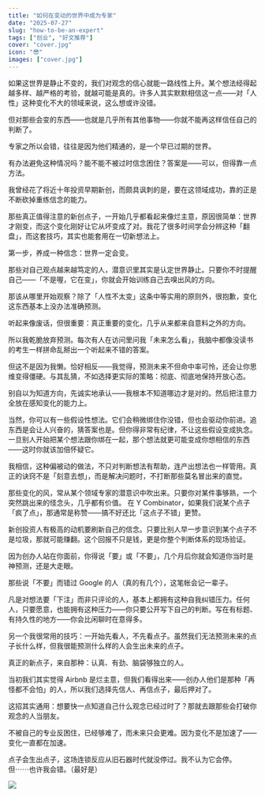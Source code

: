 ```yaml
---
title: "如何在变动的世界中成为专家"
date: "2025-07-27"
slug: "how-to-be-an-expert"
tags: ["创业", "好文推荐"]
cover: "cover.jpg"
icon: "😎"
images: ["cover.jpg"]
---
```

如果这世界是静止不变的，我们对观念的信心就能一路线性上升。某个想法经得起越多样、越严格的考验，就越可能是真的。许多人其实默默相信这一点——对「人性」这种变化不大的领域来说，这么想或许没错。



但对那些会变的东西——也就是几乎所有其他事物——你就不能再这样信任自己的判断了。



专家之所以会错，往往是因为他们精通的，是一个早已过期的世界。



有办法避免这种情况吗？能不能不被过时信念困住？答案是——可以，但得靠一点方法。



我曾经花了将近十年投资早期新创，而颇具讽刺的是，要在这领域成功，靠的正是不断砍掉重练信念的能力。



那些真正值得注意的新创点子，一开始几乎都看起来像烂主意，原因很简单：世界才刚变，而这个变化刚好让它从坏变成了对。我花了很多时间学会分辨这种「翻盘」，而这套技巧，其实也能套用在一切新想法上。



第一步，养成一种信念：世界一定会变。



那些对自己观点越来越笃定的人，潜意识里其实是认定世界静止。只要你不时提醒自己——「不是喔，它在变」，你就会开始训练自己去嗅出风的方向。



那该从哪里开始观察？除了「人性不太变」这条中等实用的原则外，很抱歉，变化这东西基本上没办法准确预测。



听起来像废话，但很重要：真正重要的变化，几乎从来都来自意料之外的方向。



所以我乾脆放弃预测。每次有人在访问里问我「未来怎么看」，我脑中都像没读书的考生一样拼命乱掰出一个听起来不错的答案。



但这不是因为我懒。恰好相反——我觉得，预测未来不但命中率可怜，还会让你思维变得僵硬。与其乱猜，不如选择更实际的策略：彻底、彻底地保持开放心态。



别自以为知道方向，先诚实地承认——我根本不知道哪边才是对的。然后把注意力全放在感知变化的能力上。



当然，你可以有一些假设性想法。它们会稍微绑住你没错，但也会驱动你前进。追东西是会让人兴奋的，猜答案也是。但你得非常有纪律，不让这些假设变成执念。
一旦别人开始把某个想法跟你绑在一起，那个想法就更可能变成你想相信的东西——这时你就该加倍怀疑它。



我相信，这种偏被动的做法，不只对判断想法有帮助，连产出想法也一样管用。真正的诀窍不是「刻意去想」，而是解决问题时，不打断那些莫名冒出来的直觉。



那些变化的风，常从某个领域专家的潜意识中吹出来。只要你对某件事够熟，一个突然跳出来的怪念头，几乎都有价值。
在 Y Combinator，如果我们说某个点子「疯了点」，那通常是称赞——搞不好还比「这点子不错」更赞。



新创投资人有极高的动机要刷新自己的信念。只要比别人早一步意识到某个点子不是垃圾，那就可能赚翻。这个回报不只是钱，更是你整个判断体系的现场验证。



因为创办人站在你面前，你得说「要」或「不要」，几个月后你就会知道你当时是神预测，还是大走眼。



那些说「不要」而错过 Google 的人（真的有几个），这笔帐会记一辈子。



凡是对想法要「下注」而非只评论的人，基本上都拥有这种自我纠错压力。任何人，只要愿意，也能拥有这种压力——你只要公开写下自己的判断。写在有标题、有持久性的地方——你会比闲聊时在意得多。



另一个我很常用的技巧：一开始先看人，不先看点子。虽然我们无法预测未来的点子长什么样，但我很能预测什么样的人会生出未来的点子。



真正的新点子，来自那种：认真、有劲、脑袋够独立的人。



当初我们其实觉得 Airbnb 是烂主意，但我们看得出来——创办人他们是那种「再怪都不会怕」的人，所以我们选择先信人、再信点子，最后押对了。



这招其实通用：想要快一点知道自己什么观念已经过时了？那就去跟那些会打破你观念的人当朋友。



不被自己的专业反困住，已经够难了，而未来只会更难。因为变化不是加速了——变化一直都在加速。



点子会生出点子，这场连锁反应从旧石器时代就没停过。我不认为它会停。
但⋯⋯也许我会错。（最好是）




![](https://prod-files-secure.s3.us-west-2.amazonaws.com/112d0858-5090-4d34-a606-b75eb8d65fd2/46476355-9cf3-4e99-9b7a-3531bc426380/1000202064.png?X-Amz-Algorithm=AWS4-HMAC-SHA256&X-Amz-Content-Sha256=UNSIGNED-PAYLOAD&X-Amz-Credential=ASIAZI2LB466ZGHSPMZG%2F20250928%2Fus-west-2%2Fs3%2Faws4_request&X-Amz-Date=20250928T053112Z&X-Amz-Expires=3600&X-Amz-Security-Token=IQoJb3JpZ2luX2VjECoaCXVzLXdlc3QtMiJHMEUCIBhK%2Fe7949dxaZWP4s5E0U%2FO6LMiAlHwb%2FPWwWjbqdsrAiEAhHFxe1M4RqV3PQDwYGZd5eMAvCTW0cdrsnv3aaxJT90qiAQIsv%2F%2F%2F%2F%2F%2F%2F%2F%2F%2FARAAGgw2Mzc0MjMxODM4MDUiDFrbJQL%2Bghmi765tlSrcAz6Hc22gG1XY9OAJx4Dc65yxGDbcSKP%2F9%2BXWrK5VSJkah4Edo9tZG88tgB2VzYITE9PdaL%2FIqpNrixfN1v0y1JOMqmO1YpBsT14SZXlSjKPmguLYQqYCnUoKRGTI1bZIGuH6uV2qCKu4g3MoNltgmj7hU7i8b42U58YeDjMEWIxdU7Sfy5PDZmWujWdR7SXJz580ChDKscUY0fOVpbuib%2BC%2BkyoakdD3ATJDMFchmTts0QRti1FEiEaBXUbUHQje2FWel5hSwVX3wkZAbXcay4ACJVFWjQoB3S7n2ZD%2B7OYH%2F7NyjTmaCquJ%2BFKR%2FJ%2BTxFYPcQabhecO0z7G%2BGcqY5ZEncxn1ykVP%2FMW%2FYsNkizAptxPzi6KnMCpwuQOVEsGMiiT5%2Ba9hXiKxHe3FozjSs8gy1pI%2B0jGKFLBmJ%2FXe5X83eB78Qfy4FQBI3Og5frxE8YBs4WeTm6Zge8C7OsPFidLxNI5Q4xHtny20K8CFkrlM7njtoZn%2FXC0XRZnbl%2BY8sVNIpZ3%2B1G8bH1uc8liaf78k0%2FKCl7%2Fte9AiI9N3q4X7O%2FK2WNOVjrtJlYdQxwbRCl2wBrm67KTBZiZXn39Sv1jPbYP6iEgOV2ztMfAsgVhdvD65SUuaHD%2F3cbXML2a4sYGOqUBPlGGDbTmWRoIx3r3IPBoouWVpDvqB3lXYTubMd3sN3K3peB%2FYw0SSJ%2FX7NqhKEP3ieDJs%2FKtBwRPNjzp5T6BLiYfA%2FY35YopXx1SvvDE0X2rhctF7ob8AWOGMDBFbgbQTYDwZGYHT%2BPJ693zK9nUmjUOsyHmkz7xCt4nbBPIIwbsMx4zxmnMj4ga4NCPgNXUE3BWhQIVcXUGhcSXg%2FHohgqIj4xY&X-Amz-Signature=e5b455b69d7c5d7ff9cd6abe952c8fbc2cfa6d4c7028dd1f42fcc91c6ef00b07&X-Amz-SignedHeaders=host&x-amz-checksum-mode=ENABLED&x-id=GetObject)

